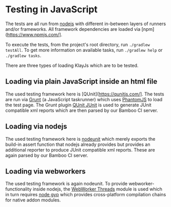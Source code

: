 # Testing in JavaScript

The tests are all run from [nodejs](https://nodejs.org/) with different in-between layers of runners and/or frameworks.
All framework dependencies are loaded via [npm](https://www.npmjs.com/].

To execute the tests, from the project's root directory, run ```./gradlew testAll```.
To get more information on available tasks, run ```./gradlew help``` or ```./gradlew tasks```.

There are three types of loading KlayJs which are to be tested.

## Loading via plain JavaScript inside an html file

The used testing framework here is [QUnit](https://qunitjs.com/].
The tests are run via [Grunt](http://gruntjs.com/) (a JavaScript taskrunner) which uses [PhantomJS](http://phantomjs.org/) to load the test page.
The Grunt plugin [QUnit JUnit](https://github.com/sbrandwoo/grunt-qunit-junit) is used to generate JUnit compatible xml reports which are then parsed by our Bamboo CI server.

## Loading via nodejs

The used testing framework here is [nodeunit](https://github.com/caolan/nodeunit) which merely exports the build-in assert function that nodejs already provides but provides an additional reporter to produce JUnit compatible xml reports.
These are again parsed by our Bamboo CI server.

## Loading via webworkers

The used testing framework is again nodeunit.
To provide webworker-functionality inside nodejs, the [WebWorker Threads](https://github.com/audreyt/node-webworker-threads) module is used which in turn requires [node gyp](https://github.com/nodejs/node-gyp) which provides cross-platform compilation chains for native addon modules.
